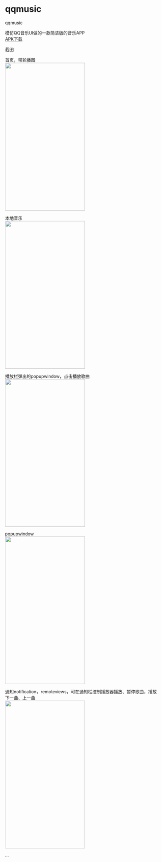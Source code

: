 # qqmusic
qqmusic
   
模仿QQ音乐UI做的一款简洁版的音乐APP   
<a href="https://github.com/sanlisanli/qqmusic/tree/master/app/release">APK下载</a>   
  
  
  
   
截图
   
 首页，带轮播图   
<img src="https://github.com/sanlisanli/qqmusic/blob/master/imgs/07.jpg" width="260" height="480"/>   
   
     
 本地音乐   
<img src="https://github.com/sanlisanli/qqmusic/blob/master/imgs/02.jpg" width="260" height="480"/>   
  
 播放栏弹出的popupwindow，点击播放歌曲     
<img src="https://github.com/sanlisanli/servicedemo/blob/master/imgs/03.jpg" width="260" height="480"/>   
   
 popupwindow    
<img src="https://github.com/sanlisanli/qqmusic/blob/master/imgs/04.jpg" width="260" height="480"/>  
   
 通知notification，remoteviews，可在通知栏控制播放器播放、暂停歌曲，播放下一曲、上一曲       
<img src="https://github.com/sanlisanli/qqmusic/blob/master/imgs/05.jpg" width="260" height="480"/>   
   
     
...
